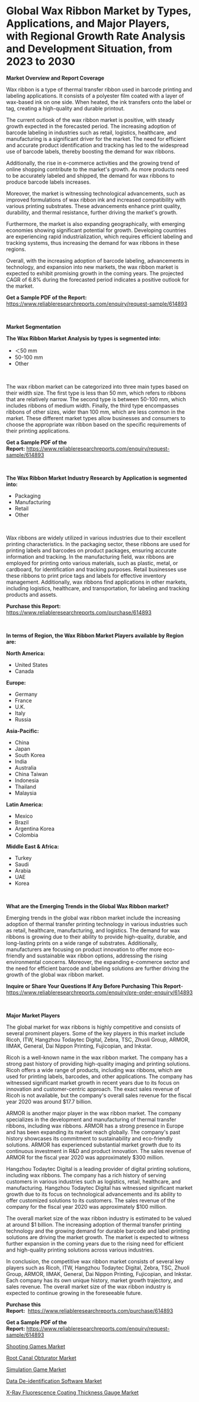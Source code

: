 <p><h1>Global Wax Ribbon Market by Types, Applications, and Major Players, with Regional Growth Rate Analysis and Development Situation, from 2023 to 2030</h1></p><p><strong>Market Overview and Report Coverage</strong></p>
<p><p>Wax ribbon is a type of thermal transfer ribbon used in barcode printing and labeling applications. It consists of a polyester film coated with a layer of wax-based ink on one side. When heated, the ink transfers onto the label or tag, creating a high-quality and durable printout.</p><p>The current outlook of the wax ribbon market is positive, with steady growth expected in the forecasted period. The increasing adoption of barcode labeling in industries such as retail, logistics, healthcare, and manufacturing is a significant driver for the market. The need for efficient and accurate product identification and tracking has led to the widespread use of barcode labels, thereby boosting the demand for wax ribbons.</p><p>Additionally, the rise in e-commerce activities and the growing trend of online shopping contribute to the market's growth. As more products need to be accurately labeled and shipped, the demand for wax ribbons to produce barcode labels increases.</p><p>Moreover, the market is witnessing technological advancements, such as improved formulations of wax ribbon ink and increased compatibility with various printing substrates. These advancements enhance print quality, durability, and thermal resistance, further driving the market's growth.</p><p>Furthermore, the market is also expanding geographically, with emerging economies showing significant potential for growth. Developing countries are experiencing rapid industrialization, which requires efficient labeling and tracking systems, thus increasing the demand for wax ribbons in these regions.</p><p>Overall, with the increasing adoption of barcode labeling, advancements in technology, and expansion into new markets, the wax ribbon market is expected to exhibit promising growth in the coming years. The projected CAGR of 6.8% during the forecasted period indicates a positive outlook for the market.</p></p>
<p><strong>Get a Sample PDF of the Report:</strong> <a href="https://www.reliableresearchreports.com/enquiry/request-sample/614893">https://www.reliableresearchreports.com/enquiry/request-sample/614893</a></p>
<p>&nbsp;</p>
<p><strong>Market Segmentation</strong></p>
<p><strong>The Wax Ribbon Market Analysis by types is segmented into:</strong></p>
<p><ul><li>＜50 mm</li><li>50-100 mm</li><li>Other</li></ul></p>
<p>&nbsp;</p>
<p><p>The wax ribbon market can be categorized into three main types based on their width size. The first type is less than 50 mm, which refers to ribbons that are relatively narrow. The second type is between 50-100 mm, which includes ribbons of medium width. Finally, the third type encompasses ribbons of other sizes, wider than 100 mm, which are less common in the market. These different market types allow businesses and consumers to choose the appropriate wax ribbon based on the specific requirements of their printing applications.</p></p>
<p><strong>Get a Sample PDF of the Report:</strong>&nbsp;<a href="https://www.reliableresearchreports.com/enquiry/request-sample/614893">https://www.reliableresearchreports.com/enquiry/request-sample/614893</a></p>
<p>&nbsp;</p>
<p><strong>The Wax Ribbon Market Industry Research by Application is segmented into:</strong></p>
<p><ul><li>Packaging</li><li>Manufacturing</li><li>Retail</li><li>Other</li></ul></p>
<p>&nbsp;</p>
<p><p>Wax ribbons are widely utilized in various industries due to their excellent printing characteristics. In the packaging sector, these ribbons are used for printing labels and barcodes on product packages, ensuring accurate information and tracking. In the manufacturing field, wax ribbons are employed for printing onto various materials, such as plastic, metal, or cardboard, for identification and tracking purposes. Retail businesses use these ribbons to print price tags and labels for effective inventory management. Additionally, wax ribbons find applications in other markets, including logistics, healthcare, and transportation, for labeling and tracking products and assets.</p></p>
<p><strong>Purchase this Report:</strong>&nbsp; <a href="https://www.reliableresearchreports.com/purchase/614893">https://www.reliableresearchreports.com/purchase/614893</a></p>
<p>&nbsp;</p>
<p><strong>In terms of Region, the Wax Ribbon Market Players available by Region are:</strong></p>
<p>
    <p> <strong> North America: </strong>
        <ul>
            <li>United States</li>
            <li>Canada</li>
        </ul>
        </p> 
    <p> <strong> Europe: </strong>
        <ul>
            <li>Germany</li>
            <li>France</li>
            <li>U.K.</li>
            <li>Italy</li>
            <li>Russia</li>
        </ul>
        </p> 
    <p> <strong> Asia-Pacific: </strong>
        <ul>
            <li>China</li>
            <li>Japan</li>
            <li>South Korea</li>
            <li>India</li>
            <li>Australia</li>
            <li>China Taiwan</li>
            <li>Indonesia</li>
            <li>Thailand</li>
            <li>Malaysia</li>
        </ul>
        </p> 
    <p> <strong> Latin America: </strong>
        <ul>
            <li>Mexico</li>
            <li>Brazil</li>
            <li>Argentina Korea</li>
            <li>Colombia</li>
        </ul>
        </p> 
    <p> <strong> Middle East & Africa: </strong>
        <ul>
            <li>Turkey</li>
            <li>Saudi</li>
            <li>Arabia</li>
            <li>UAE</li>
            <li>Korea</li>
        </ul>
    </p>
    </p>
<p>&nbsp;</p>
<p><strong>What are the Emerging Trends in the Global Wax Ribbon market?</strong></p>
<p><p>Emerging trends in the global wax ribbon market include the increasing adoption of thermal transfer printing technology in various industries such as retail, healthcare, manufacturing, and logistics. The demand for wax ribbons is growing due to their ability to provide high-quality, durable, and long-lasting prints on a wide range of substrates. Additionally, manufacturers are focusing on product innovation to offer more eco-friendly and sustainable wax ribbon options, addressing the rising environmental concerns. Moreover, the expanding e-commerce sector and the need for efficient barcode and labeling solutions are further driving the growth of the global wax ribbon market.</p></p>
<p><strong>Inquire or Share Your Questions If Any Before Purchasing This Report</strong>- <a href="https://www.reliableresearchreports.com/enquiry/pre-order-enquiry/614893">https://www.reliableresearchreports.com/enquiry/pre-order-enquiry/614893</a></p>
<p>&nbsp;</p>
<p><strong>Major Market Players</strong></p>
<p><p>The global market for wax ribbons is highly competitive and consists of several prominent players. Some of the key players in this market include Ricoh, ITW, Hangzhou Todaytec Digital, Zebra, TSC, Zhuoli Group, ARMOR, IIMAK, General, Dai Nippon Printing, Fujicopian, and Inkstar.</p><p>Ricoh is a well-known name in the wax ribbon market. The company has a strong past history of providing high-quality imaging and printing solutions. Ricoh offers a wide range of products, including wax ribbons, which are used for printing labels, barcodes, and other applications. The company has witnessed significant market growth in recent years due to its focus on innovation and customer-centric approach. The exact sales revenue of Ricoh is not available, but the company's overall sales revenue for the fiscal year 2020 was around $17.7 billion.</p><p>ARMOR is another major player in the wax ribbon market. The company specializes in the development and manufacturing of thermal transfer ribbons, including wax ribbons. ARMOR has a strong presence in Europe and has been expanding its market reach globally. The company's past history showcases its commitment to sustainability and eco-friendly solutions. ARMOR has experienced substantial market growth due to its continuous investment in R&D and product innovation. The sales revenue of ARMOR for the fiscal year 2020 was approximately $300 million.</p><p>Hangzhou Todaytec Digital is a leading provider of digital printing solutions, including wax ribbons. The company has a rich history of serving customers in various industries such as logistics, retail, healthcare, and manufacturing. Hangzhou Todaytec Digital has witnessed significant market growth due to its focus on technological advancements and its ability to offer customized solutions to its customers. The sales revenue of the company for the fiscal year 2020 was approximately $100 million.</p><p>The overall market size of the wax ribbon industry is estimated to be valued at around $1 billion. The increasing adoption of thermal transfer printing technology and the growing demand for durable barcode and label printing solutions are driving the market growth. The market is expected to witness further expansion in the coming years due to the rising need for efficient and high-quality printing solutions across various industries.</p><p>In conclusion, the competitive wax ribbon market consists of several key players such as Ricoh, ITW, Hangzhou Todaytec Digital, Zebra, TSC, Zhuoli Group, ARMOR, IIMAK, General, Dai Nippon Printing, Fujicopian, and Inkstar. Each company has its own unique history, market growth trajectory, and sales revenue. The overall market size of the wax ribbon industry is expected to continue growing in the foreseeable future.</p></p>
<p><strong>Purchase this Report:</strong>&nbsp;&nbsp;<a href="https://www.reliableresearchreports.com/purchase/614893">https://www.reliableresearchreports.com/purchase/614893</a></p>
<p></p>
<p><strong>Get a Sample PDF of the Report:</strong>&nbsp;<a href="https://www.reliableresearchreports.com/enquiry/request-sample/614893">https://www.reliableresearchreports.com/enquiry/request-sample/614893</a></p>
<p><p><a href="https://medium.com/@jenniebrown07/shooting-games-market-research-report-its-history-and-forecast-2023-to-2030-82de5000d243">Shooting Games Market</a></p><p><a href="https://github.com/Chiragrp25/Market-Research-Report-List-1/blob/main/root-canal-obturator-market.md">Root Canal Obturator Market</a></p><p><a href="https://medium.com/@albertakoss2023/decoding-simulation-game-market-metrics-market-share-trends-and-growth-patterns-2601e3d16c1b">Simulation Game Market</a></p><p><a href="https://www.linkedin.com/pulse/data-de-identification-software-market-size-share-global/">Data De-identification Software Market</a></p><p><a href="https://github.com/YashRP12/Market-Research-Report-List-1/blob/main/x-ray-fluorescence-coating-thickness-gauge-market.md">X-Ray Fluorescence Coating Thickness Gauge Market</a></p></p>